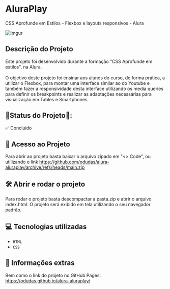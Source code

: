# AluraPlay
CSS Aprofunde em Estilos - Flexbox e layouts responsivos - Alura

![Imgur](https://i.imgur.com/2CCy5aL.png)

## Descrição do Projeto

Este projeto foi desenvolvido durante a formação "CSS Aprofunde em estilos", na Alura. <br>
<br>
O objetivo deste projeto foi ensinar aos alunos do curso, de forma prática, a utilizar o Flexbox, para montar uma interface similar ao do Youtube e também fazer a responsividade desta interface utilizando os media queries para definir os breakpoints e realizar as adaptações necessárias para visualização em Tables e Smartphones.

## 📍Status do Projeto📍:
✅ Concluído

## 📁 Acesso ao Projeto

Para abrir ao projeto basta baixar o arquivo zipado em "<> Code", ou utilizando o link https://github.com/odudas/alura-aluraplay/archive/refs/heads/main.zip

## 🛠️ Abrir e rodar o projeto

Para rodar o projeto basta descompactar a pasta.zip e abrir o arquivo index.html. O projeto será exibido em tela utilizando o seu navegador padrão.

## 💻 Tecnologias utilizadas

- `HTML`
- `CSS`

## 📢 Informações extras

Bem como o link do projeto no GitHub Pages: <br />
https://odudas.github.io/alura-aluraplay/
